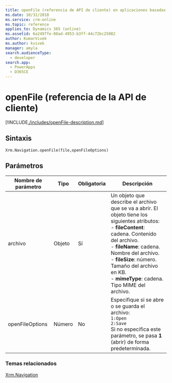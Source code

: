 ```yaml
---
title: openFile (referencia de API de cliente) en aplicaciones basadas en modelos | MicrosoftDocs
ms.date: 10/31/2018
ms.service: crm-online
ms.topic: reference
applies_to: Dynamics 365 (online)
ms.assetid: 6a2497fe-08ad-4953-b3ff-44c72bc25082
author: KumarVivek
ms.author: kvivek
manager: amyla
search.audienceType:
  - developer
search.app:
  - PowerApps
  - D365CE
---
```

# <a name="openfile-client-api-reference"></a>openFile (referencia de la API de cliente)



[!INCLUDE[./includes/openFile-description.md](./includes/openFile-description.md)]

## <a name="syntax"></a>Sintaxis

`Xrm.Navigation.openFile(file,openFileOptions)`

## <a name="parameters"></a>Parámetros

| Nombre de parámetro        | Tipo           | Obligatoria  |Descripción  |
| ------------- |-------------| -----|-----|
|archivo |Objeto | Sí|Un objeto que describe el archivo que se va a abrir. El objeto tiene los siguientes atributos:<br/>- **fileContent**: cadena. Contenido del archivo.  <br/>- **fileName**: cadena. Nombre del archivo.<br/>- **fileSize**: número. Tamaño del archivo en KB.<br/>- **mimeType**: cadena. Tipo MIME del archivo.|
|openFileOptions |Número | No|Especifique si se abre o se guarda el archivo:<br/> `1:Open`<br/> `2:Save`<br/>Si no especifica este parámetro, se pasa **1** (abrir) de forma predeterminada.|

### <a name="related-topics"></a>Temas relacionados

[Xrm.Navigation](../xrm-navigation.md)

